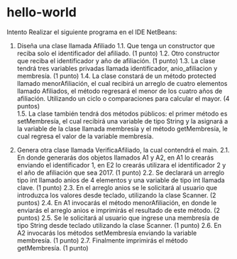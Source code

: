 # hello-world
Intento 
Realizar el siguiente programa en el IDE NetBeans: 
1.	Diseña una clase llamada Afiliado 
1.1.	Que tenga un constructor que reciba solo el identificador del afiliado. (1 punto) 
1.2.	Otro constructor que reciba el identificador y año de afiliación. (1 punto) 
1.3.	La clase tendrá tres variables privadas llamada identificador, anio_afiliacion y membresía. (1 punto) 
1.4.	La clase constará de un método protected llamado menorAfiliación, el cual recibirá un arreglo de cuatro elementos llamado Afiliados, el método regresará el menor de los cuatro años de afiliación. Utilizando un ciclo o comparaciones para calcular el mayor. (4 puntos)  
1.5.	La clase también tendrá dos métodos públicos: el primer método es setMembresía, el cual recibirá una variable de tipo String y la asignará a la variable de la clase llamada membresía y el método getMembresía, le cual regresa el valor de la variable membresía.


 
2.	Genera otra clase llamada VerificaAfiliado, la cual contendrá el main. 
2.1.	En donde generarás dos objetos llamados A1 y A2, en A1 lo crearás enviando el identificador 1, en E2 lo crearás utilizara el identificador 2 y el año de afiliación que sea 2017. (1 punto) 
2.2.	Se declarará un arreglo tipo int llamado anios de 4 elementos y una variable de tipo int llamada clave. (1 punto) 
2.3.	En el arreglo anios se le solicitará al usuario que introduzca los valores desde teclado, utilizando la clase Scanner. (2 puntos) 
2.4.	En A1 invocarás el método menorAfiliación, en donde le enviarás el arreglo anios e imprimirás el resultado de este método. (2 puntos) 
2.5.	Se le solicitará al usuario que ingrese una membresía de tipo String desde teclado utilizando la clase Scanner. (1 punto) 
2.6.	En A2 invocarás los métodos setMembresía enviando la variable membresía. (1 punto) 2.7. Finalmente imprimirás el método getMembresía. (1 punto) 
